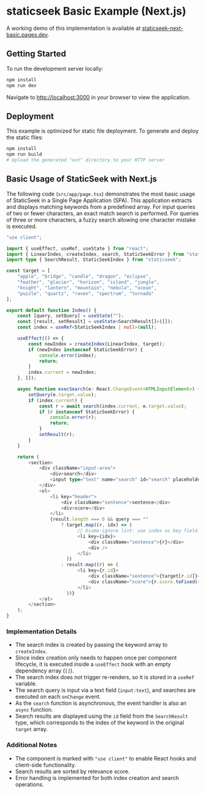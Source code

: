# staticseek Basic Example (Next.js)

A working demo of this implementation is available at [staticseek-next-basic.pages.dev](https://staticseek-next-basic.pages.dev/).

## Getting Started

To run the development server locally:

```bash
npm install
npm run dev
```

Navigate to [http://localhost:3000](http://localhost:3000) in your browser to view the application.

## Deployment

This example is optimized for static file deployment. To generate and deploy the static files:

```bash
npm install
npm run build
# Upload the generated "out" directory to your HTTP server
```

## Basic Usage of StaticSeek with Next.js

The following code (`src/app/page.tsx`) demonstrates the most basic usage of StaticSeek in a Single Page Application (SPA).
This application extracts and displays matching keywords from a predefined array.
For input queries of two or fewer characters, an exact match search is performed. For queries of three or more characters, a fuzzy search allowing one character mistake is executed.

```typescript
"use client";

import { useEffect, useRef, useState } from "react";
import { LinearIndex, createIndex, search, StaticSeekError } from "staticseek";
import type { SearchResult, StaticSeekIndex } from "staticseek";

const target = [
    "apple", "bridge", "candle", "dragon", "eclipse",
    "feather", "glacier", "horizon", "island", "jungle",
    "knight", "lantern", "mountain", "nebula", "ocean",
    "puzzle", "quartz", "raven", "spectrum", "tornado"
];

export default function Index() {
    const [query, setQuery] = useState("");
    const [result, setResult] = useState<SearchResult[]>([]);
    const index = useRef<StaticSeekIndex | null>(null);

    useEffect(() => {
        const newIndex = createIndex(LinearIndex, target);
        if (newIndex instanceof StaticSeekError) {
            console.error(index);
            return;
        }
        index.current = newIndex;
    }, []);

    async function execSearch(e: React.ChangeEvent<HTMLInputElement>) {
        setQuery(e.target.value);
        if (index.current) {
            const r = await search(index.current, e.target.value);
            if (r instanceof StaticSeekError) {
                console.error(r);
                return;
            }
            setResult(r);
        }
    }

    return (
        <section>
            <div className="input-area">
                <div>search</div>
                <input type="text" name="search" id="search" placeholder="Enter the following keywords" onChange={execSearch} />
            </div>
            <ol>
                <li key="header">
                    <div className="sentence">sentence</div>
                    <div>score</div>
                </li>
                {result.length === 0 && query === ""
                    ? target.map((r, idx) => (
                          // biome-ignore lint: use index as key field.
                          <li key={idx}>
                              <div className="sentence">{r}</div>
                              <div />
                          </li>
                      ))
                    : result.map((r) => (
                          <li key={r.id}>
                              <div className="sentence">{target[r.id]}</div>
                              <div className="score">{r.score.toFixed(4)}</div>
                          </li>
                      ))}
            </ol>
        </section>
    );
}
```

### Implementation Details

- The search index is created by passing the keyword array to `createIndex`.
- Since index creation only needs to happen once per component lifecycle, it is executed inside a `useEffect` hook with an empty dependency array (`[]`).
- The search index does not trigger re-renders, so it is stored in a `useRef` variable.
- The search query is input via a text field (`input:text`), and searches are executed on each `onChange` event.
- As the `search` function is asynchronous, the event handler is also an `async` function.
- Search results are displayed using the `id` field from the `SearchResult` type, which corresponds to the index of the keyword in the original `target` array.

### Additional Notes

- The component is marked with `"use client"` to enable React hooks and client-side functionality.
- Search results are sorted by relevance score.
- Error handling is implemented for both index creation and search operations.

